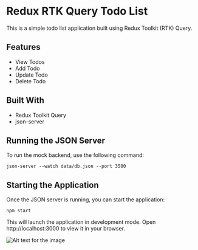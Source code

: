 # Redux RTK Query Todo List

This is a simple todo list application built using Redux Toolkit (RTK) Query.

## Features
- View Todos
- Add Todo
- Update Todo
- Delete Todo
  
## Built With
- Redux Toolkit Query
- json-server

## Running the JSON Server
To run the mock backend, use the following command:
```
json-server --watch data/db.json --port 3500
```

## Starting the Application
Once the JSON server is running, you can start the application:
```
npm start
```
This will launch the application in development mode. Open http://localhost:3000 to view it in your browser.

![Alt text for the image](https://github.com/private-lazy-val/rtk-query-project/assets/56920579/309ae438-1125-45b7-b831-5d9b5ee0924a)
